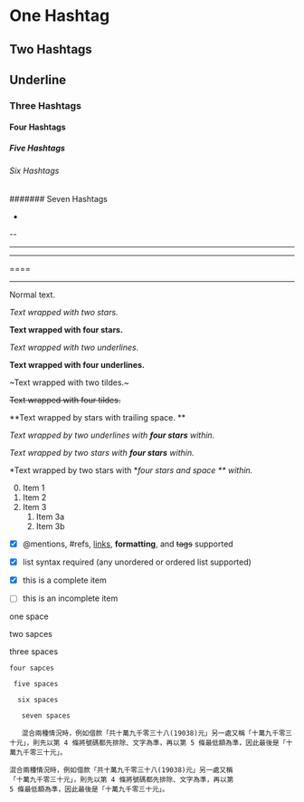 # One Hashtag
## Two Hashtags
Underline
---------
### Three Hashtags
#### Four Hashtags
##### Five Hashtags
###### Six Hashtags
####### Seven Hashtags

-

--

---

----

====

____

Normal text.

*Text wrapped with two stars.*

**Text wrapped with four stars.**

_Text wrapped with two underlines._

__Text wrapped with four underlines.__

~Text wrapped with two tildes.~

~~Text wrapped with four tildes.~~

**Text wrapped by stars with trailing space. **

_Text wrapped by two underlines with **four stars** within._

*Text wrapped by two stars with **four stars** within.*

*Text wrapped by two stars with **four stars and space ** within.*

0. Item 1
1. Item 2
1. Item 3
   1. Item 3a
   1. Item 3b

- [x] @mentions, #refs, [links](), **formatting**, and <del>tags</del> supported
- [x] list syntax required (any unordered or ordered list supported)
- [x] this is a complete item
- [ ] this is an incomplete item


 one space
 
  two sapces
  
   three spaces
   
    four sapces
    
     five spaces
     
      six spaces
      
       seven spaces
       
       混合兩種情況時，例如借款「共十萬九千零三十八(19038)元」另一處又稱「十萬九千零三十元」，則先以第 4 條將號碼都先排除、文字為準，再以第 5 條最低額為準，因此最後是「十萬九千零三十元」。

    混合兩種情況時，例如借款「共十萬九千零三十八(19038)元」另一處又稱
    「十萬九千零三十元」，則先以第 4 條將號碼都先排除、文字為準，再以第
    5 條最低額為準，因此最後是「十萬九千零三十元」。
